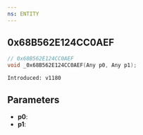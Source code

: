 ```yaml
---
ns: ENTITY
---
```

## 0x68B562E124CC0AEF

```c
// 0x68B562E124CC0AEF
void _0x68B562E124CC0AEF(Any p0, Any p1);
```

```
Introduced: v1180
```

## Parameters
* **p0**:
* **p1**:

